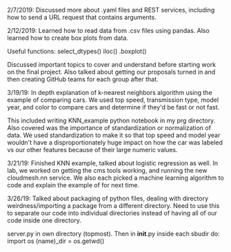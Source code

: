 2/7/2019: Discussed more about .yaml files and REST services, including
how to send a URL request that contains arguments.

2/12/2019: Learned how to read data from .csv files using pandas. Also learned
how to create box plots from data.

Useful functions: select_dtypes()
		  iloc()
		  .boxplot()

Discussed important topics to cover and understand before starting work on the
final project. Also talked about getting our proposals turned in and then
creating GitHub teams for each group after that.

3/19/19: In depth explanation of k-nearest neighbors algorithm using the
example of comparing cars. We used top speed, transmission type, model year,
and color to compare cars and determine if they'd be fast or not fast.

This included writing KNN_example python notebook in my prg directory. Also
covered was the importance of standardization or normalization of data.
We used standardization to make it so that top speed and model year
wouldn't have a disproportionately huge impact on how the car was labeled
vs our other features because of their large numeric values.

3/21/19: Finished KNN example, talked about logistic regression as well.
In lab, we worked on getting the cms tools working, and running the new
cloudmesh.nn service. We also each picked a machine learning algorithm to code
and explain the example of for next time.

3/26/19: Talked about packaging of python files, dealing with directory
weirdness/importing a package from a different directory. Need to use
this to separate our code into individual directories instead
of having all of our code inside one directory.

server.py in own directory (topmost). Then in __init__.py inside each sbudir
 do:
import os
(name)_dir = os.getwd()
